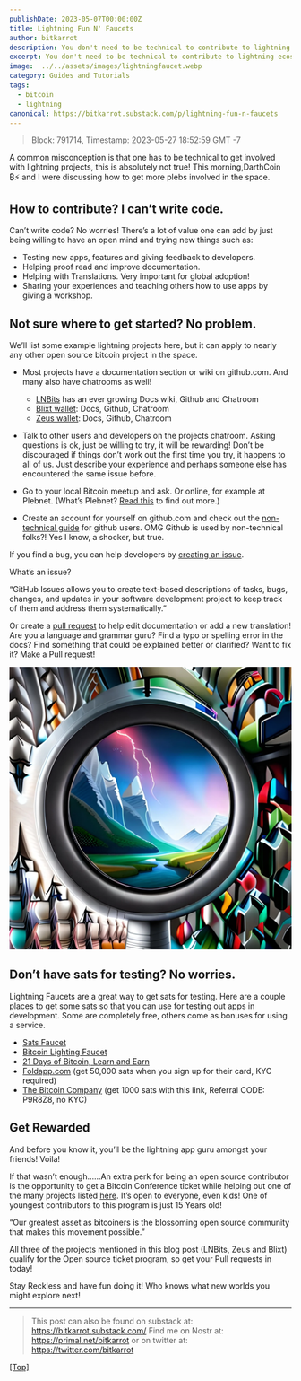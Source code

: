 ```yaml
---
publishDate: 2023-05-07T00:00:00Z
title: Lightning Fun N' Faucets
author: bitkarrot
description: You don't need to be technical to contribute to lightning ecosystem. Here's how to get started and rewarded all at once.
excerpt: You don't need to be technical to contribute to lightning ecosystem. Here's how to get started and rewarded all at once.
image:  ../../assets/images/lightningfaucet.webp
category: Guides and Tutorials
tags:
  - bitcoin
  - lightning
canonical: https://bitkarrot.substack.com/p/lightning-fun-n-faucets
---
```


> Block: 791714, Timestamp: 2023-05-27 18:52:59 GMT -7

A common misconception is that one has to be technical to get involved with lightning projects, this is absolutely not true! This morning,DarthCoin ₿⚡️ and I were discussing how to get more plebs involved in the space.

## How to contribute? I can’t write code.

Can’t write code? No worries! There’s a lot of value one can add by just being willing to have an open mind and trying new things such as:

- Testing new apps, features and giving feedback to developers.
- Helping proof read and improve documentation.
- Helping with Translations. Very important for global adoption!
- Sharing your experiences and teaching others how to use apps by giving a workshop.

## Not sure where to get started? No problem.

We’ll list some example lightning projects here, but it can apply to nearly any other open source bitcoin project in the space.

- Most projects have a documentation section or wiki on github.com. And many also have chatrooms as well!

  - [LNBits](https://lnbits.com) has an ever growing Docs wiki, Github and Chatroom
  - [Blixt wallet](https://github.com/hsjoberg/blixt-wallet): Docs, Github, Chatroom
  - [Zeus wallet](https://github.com/ZeusLN/zeus): Docs, Github, Chatroom

- Talk to other users and developers on the projects chatroom. Asking questions is ok, just be willing to try, it will be rewarding! Don’t be discouraged if things don’t work out the first time you try, it happens to all of us. Just describe your experience and perhaps someone else has encountered the same issue before.

- Go to your local Bitcoin meetup and ask. Or online, for example at Plebnet. (What’s Plebnet?
  [Read this](https://plebnet.wiki/wiki/Welcome_to_Plebnet) to find out more.)

- Create an account for yourself on github.com and check out the [non-technical guide](https://ben.balter.com/2023/03/02/github-for-non-technical-roles/) for github users. OMG Github is used by non-technical folks?! Yes I know, a shocker, but true.

If you find a bug, you can help developers by [creating an issue](https://www.7pace.com/blog/github-issues).

What’s an issue?

“GitHub Issues allows you to create text-based descriptions of tasks, bugs, changes, and updates in your software development project to keep track of them and address them systematically.”

Or create a [pull request](https://www.howtogeek.com/devops/what-are-git-pull-requests-and-how-do-you-use-them/) to help edit documentation or add a new translation! Are you a language and grammar guru? Find a typo or spelling error in the docs? Find something that could be explained better or clarified? Want to fix it? Make a Pull request!

![lightning faucet up close](../../assets/images/lightningfaucet2.webp)

## Don’t have sats for testing? No worries.

Lightning Faucets are a great way to get sats for testing. Here are a couple places to get some sats so that you can use for testing out apps in development. Some are completely free, others come as bonuses for using a service.

- [Sats Faucet](https://satsfaucet.com/register?r=1184)
- [Bitcoin Lighting Faucet](https://www.lightningnetworkstores.com/faucet)
- [21 Days of Bitcoin, Learn and Earn](https://www.lightningnetworkstores.com/faucet)
- [Foldapp.com](https://foldapp.com/) (get 50,000 sats when you sign up for their card, KYC required)
- [The Bitcoin Company](https://foldapp.com/) (get 1000 sats with this link, Referral CODE: P9R8Z8, no KYC)

## Get Rewarded

And before you know it, you’ll be the lightning app guru amongst your friends! Voila!

If that wasn’t enough……An extra perk for being an open source contributor is the opportunity to get a Bitcoin Conference ticket while helping out one of the many projects listed [here](https://b.tc/conference/opensource). It’s open to everyone, even kids! One of youngest contributors to this program is just 15 Years old!

“Our greatest asset as bitcoiners is the blossoming open source community that makes this movement possible.”

All three of the projects mentioned in this blog post (LNBits, Zeus and Blixt) qualify for the Open source ticket program, so get your Pull requests in today!

Stay Reckless and have fun doing it! Who knows what new worlds you might explore next!

<hr>

> This post can also be found on substack at: https://bitkarrot.substack.com/
> Find me on Nostr at: https://primal.net/bitkarrot or on twitter at: https://twitter.com/bitkarrot

[[Top]](#top)
